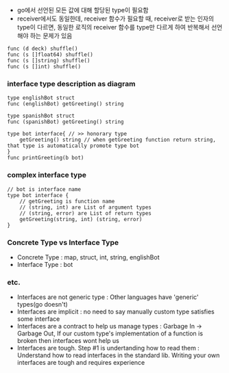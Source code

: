 - go에서 선언된 모든 값에 대해 할당된 type이 필요함
- receiver에서도 동일한데, receiver 함수가 필요할 때, receiver로 받는 인자의 type이 다르면, 동일한 로직의 receiver 함수를 type만 다르게 하여 반복해서 선언해야 하는 문제가 있음

```
func (d deck) shuffle()
func (s []float64) shuffle()
func (s []string) shuffle()
func (s []int) shuffle()
```

### interface type description as diagram
```
type englishBot struct
func (englishBot) getGreeting() string

type spanishBot struct
func (spanishBot) getGreeting() string
```

```
type bot interface{ // >> honorary type
    getGreeting() string // when getGreeting function return string, that type is automatically promote type bot
}
func printGreeting(b bot)
```

### complex interface type
```
// bot is interface name
type bot interface {
    // getGreeting is function name
    // (string, int) are List of argument types
    // (string, error) are List of return types
    getGreeting(string, int) (string, error)
}
```

### Concrete Type vs Interface Type
- Concrete Type : map, struct, int, string, englishBot
- Interface Type : bot

### etc.
- Interfaces are not generic type : Other languages have 'generic' types(go doesn't)
- Interfaces are implicit : no need to say manually custom type satisfies some interface
- Interfaces are a contract to help us manage types : Garbage In -> Garbage Out, If our custom type's implementation of a function is broken then interfaces wont help us
- Interfaces are tough. Step #1 is undertanding how to read them : Understand how to read interfaces in the standard lib. Writing your own interfaces are tough and requires experience